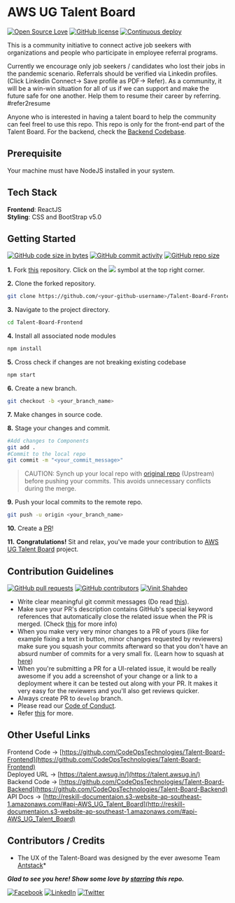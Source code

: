# AWS UG Talent Board
[![Open Source Love](https://badges.frapsoft.com/os/v2/open-source.svg?v=103)](https://github.com/CodeOpsTechnologies)
[![GitHub license](https://img.shields.io/github/license/Naereen/StrapDown.js.svg)](https://github.com/CodeOpsTechnologies)
[![Continuous deploy](https://github.com/CodeOpsTechnologies/Talent-Board-Frontend/actions/workflows/main.yml/badge.svg)](https://github.com/CodeOpsTechnologies/Talent-Board-Frontend/actions/workflows/main.yml)

This is a community initiative to connect active job seekers with organizations and people who participate in employee referral programs.

Currently we encourage only job seekers / candidates who lost their jobs in the pandemic scenario. Referrals should be verified via Linkedin profiles. (Click Linkedin Connect-> Save profile as PDF-> Refer). As a community, it will be a win-win situation for all of us if we can support and make the future safe for one another. Help them to resume their career by referring. #refer2resume

Anyone who is interested in having a talent board to help the community can feel freel to use this repo. This repo is only for the front-end part of the Talent Board. For the backend, check the [Backend Codebase](https://github.com/CodeOpsTechnologies/Talent-Board-Backend).  

## Prerequisite
Your machine must have NodeJS installed in your system.

## Tech Stack
<b>Frontend</b>: ReactJS
<br>
<b>Styling</b>: CSS and BootStrap v5.0

## Getting Started
[![GitHub code size in bytes](https://img.shields.io/github/languages/code-size/CodeOpsTechnologies/Talent-Board-Frontend?logo=github)](https://talent.awsug.in/) [![GitHub commit activity](https://img.shields.io/github/commit-activity/m/CodeOpsTechnologies/Talent-Board-Frontend?color=bluevoilet&logo=github)](https://github.com/CodeOpsTechnologies/Talent-Board-Frontend/commits/) [![GitHub repo size](https://img.shields.io/github/repo-size/CodeOpsTechnologies/Talent-Board-Frontend?logo=github)](https://talent.awsug.in/)

**1.** Fork [this](https://github.com/CodeOpsTechnologies/Talent-Board-Frontend/) repository.
Click on the <a href="https://github.com/CodeOpsTechnologies/Talent-Board-Frontend"><img src="https://img.icons8.com/ios/24/000000/code-fork.png"></a> symbol at the top right corner.

**2.** Clone the forked repository.
```bash
git clone https://github.com/<your-github-username>/Talent-Board-Frontend
```

**3.** Navigate to the project directory.
```bash
cd Talent-Board-Frontend
```

**4.** Install all associated node modules
```bash
npm install
```

**5.** Cross check if changes are not breaking existing codebase
```bash
npm start
```

**6.** Create a new branch.
```bash
git checkout -b <your_branch_name>
```

**7.** Make changes in source code.

**8.** Stage your changes and commit.
```bash
#Add changes to Components
git add .
#Commit to the local repo
git commit -m "<your_commit_message>"
```

>CAUTION: Synch up your local repo with [original repo](https://github.com/CodeOpsTechnologies/Talent-Board-Frontend) (Upstream) before pushing your commits.
>This avoids unnecessary conflicts during the merge.

**9.** Push your local commits to the remote repo.
```bash
git push -u origin <your_branch_name>
```

**10.** Create a [PR](https://help.github.com/en/github/collaborating-with-issues-and-pull-requests/creating-a-pull-request)!

**11.** **Congratulations!** Sit and relax, you've made your contribution to [AWS UG Talent Board](https://talent.awsug.in/) project.

## Contribution Guidelines
[![GitHub pull requests](https://img.shields.io/github/issues-pr-raw/CodeOpsTechnologies/Talent-Board-Frontend?logo=git&logoColor=white)](https://github.com/CodeOpsTechnologies/Talent-Board-Frontend/compare) [![GitHub contributors](https://img.shields.io/github/contributors/CodeOpsTechnologies/Talent-Board-Frontend?logo=github)](https://github.com/CodeOpsTechnologies/Talent-Board-Frontend/graphs/contributors) [![Vinit Shahdeo](https://img.shields.io/badge/Author-@smilegupta-gray.svg?colorA=gray&colorB=dodgerblue&logo=github)](https://github.com/smilegupta/)
- Write clear meaningful git commit messages (Do read [this](http://chris.beams.io/posts/git-commit/)).
- Make sure your PR's description contains GitHub's special keyword references that automatically close the related issue when the PR is merged. (Check [this](https://github.com/blog/1506-closing-issues-via-pull-requests) for more info)
- When you make very very minor changes to a PR of yours (like for example fixing a text in button, minor changes requested by reviewers) make sure you squash your commits afterward so that you don't have an absurd number of commits for a very small fix. (Learn how to squash at [here](https://davidwalsh.name/squash-commits-git))
- When you're submitting a PR for a UI-related issue, it would be really awesome if you add a screenshot of your change or a link to a deployment where it can be tested out along with your PR. It makes it very easy for the reviewers and you'll also get reviews quicker.
- Always create PR to `develop` branch.
- Please read our [Code of Conduct](./CODE_OF_CONDUCT.md).
- Refer [this](https://github.com/CodeOpsTechnologies/Talent-Board-Frontend/blob/master/CONTRIBUTING.md) for more.


## Other Useful Links

Frontend Code -> [https://github.com/CodeOpsTechnologies/Talent-Board-Frontend](https://github.com/CodeOpsTechnologies/Talent-Board-Frontend)
<br>
Deployed URL -> [https://talent.awsug.in/](https://talent.awsug.in/)
<br>
Backend Code -> [https://github.com/CodeOpsTechnologies/Talent-Board-Backend](https://github.com/CodeOpsTechnologies/Talent-Board-Backend)
<br>
API Docs -> [http://reskill-documentaion.s3-website-ap-southeast-1.amazonaws.com/#api-AWS_UG_Talent_Board](http://reskill-documentaion.s3-website-ap-southeast-1.amazonaws.com/#api-AWS_UG_Talent_Board)

## Contributors / Credits 

* The UX of the Talent-Board was designed by the ever awesome Team [Antstack](https://www.antstack.io/)*

***Glad to see you here! Show some love by [starring](https://github.com/CodeOpsTechnologies/Talent-Board-Frontend/) this repo.***

[![Facebook](https://img.shields.io/static/v1.svg?label=connect&message=@CodeOpsTech&color=grey&logo=facebook&style=flat&logoColor=white&colorA=royalblue)](https://www.facebook.com/CodeOpsTech)
[![LinkedIn](https://img.shields.io/static/v1.svg?label=connect&message=@CodeOpsTech&color=grey&logo=linkedin&style=flat&logoColor=white&colorA=royalblue)](https://www.linkedin.com/company/codeops-technologies/)
[![Twitter](https://img.shields.io/static/v1.svg?label=connect&message=@CodeOpsTech&color=grey&logo=twitter&style=flat&logoColor=white&colorA=royalblue)](https://twitter.com/CodeOpsTech)



